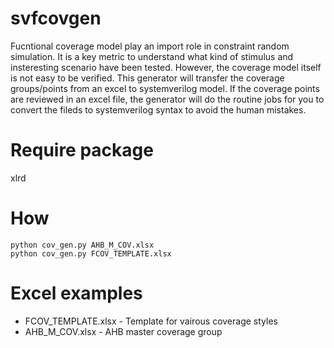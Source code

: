 # svfcovgen
Fucntional coverage model play an import role in constraint random simulation. It is a key metric to understand what kind of stimulus and insteresting scenario have been tested. However, the coverage model itself is not easy to be verified. This generator will transfer the coverage groups/points from an excel to systemverilog model. If the coverage points are reviewed in an excel file, the generator will do the routine jobs for you to convert the fileds to systemverilog syntax to avoid the human mistakes.
# Require package 
xlrd
# How
~~~
python cov_gen.py AHB_M_COV.xlsx
python cov_gen.py FCOV_TEMPLATE.xlsx
~~~  
# Excel examples
* FCOV_TEMPLATE.xlsx - Template for vairous coverage styles
* AHB_M_COV.xlsx - AHB master coverage group

